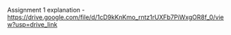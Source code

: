 Assignment 1 explanation - https://drive.google.com/file/d/1cD9kKnKmo_rntz1rUXFb7PiWxgOR8f_0/view?usp=drive_link
